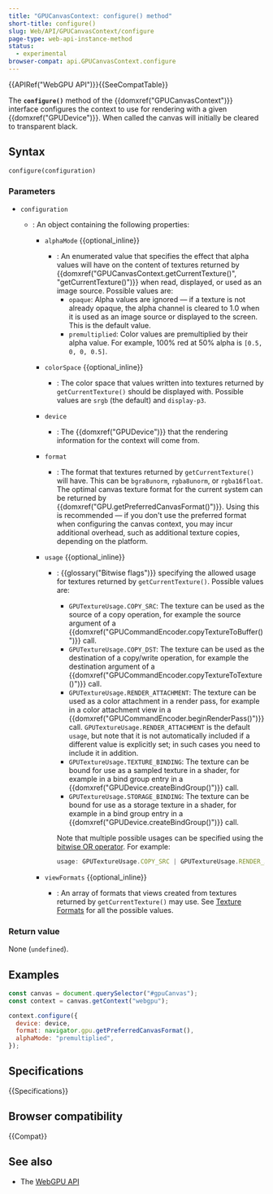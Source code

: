 ```yaml
---
title: "GPUCanvasContext: configure() method"
short-title: configure()
slug: Web/API/GPUCanvasContext/configure
page-type: web-api-instance-method
status:
  - experimental
browser-compat: api.GPUCanvasContext.configure
---
```


{{APIRef("WebGPU API")}}{{SeeCompatTable}}

The **`configure()`** method of the
{{domxref("GPUCanvasContext")}} interface configures the context to use for rendering with a given {{domxref("GPUDevice")}}. When called the canvas will initially be cleared to transparent black.

## Syntax

```js-nolint
configure(configuration)
```

### Parameters

- `configuration`

  - : An object containing the following properties:

    - `alphaMode` {{optional_inline}}
      - : An enumerated value that specifies the effect that alpha values will have on the content of textures returned by {{domxref("GPUCanvasContext.getCurrentTexture()", "getCurrentTexture()")}} when read, displayed, or used as an image source. Possible values are:
        - `opaque`: Alpha values are ignored — if a texture is not already opaque, the alpha channel is cleared to 1.0 when it is used as an image source or displayed to the screen. This is the default value.
        - `premultiplied`: Color values are premultiplied by their alpha value. For example, 100% red at 50% alpha is `[0.5, 0, 0, 0.5]`.
    - `colorSpace` {{optional_inline}}
      - : The color space that values written into textures returned by `getCurrentTexture()` should be displayed with. Possible values are `srgb` (the default) and `display-p3`.
    - `device`
      - : The {{domxref("GPUDevice")}} that the rendering information for the context will come from.
    - `format`
      - : The format that textures returned by `getCurrentTexture()` will have. This can be `bgra8unorm`, `rgba8unorm`, or `rgba16float`. The optimal canvas texture format for the current system can be returned by {{domxref("GPU.getPreferredCanvasFormat()")}}. Using this is recommended — if you don't use the preferred format when configuring the canvas context, you may incur additional overhead, such as additional texture copies, depending on the platform.
    - `usage` {{optional_inline}}

      - : {{glossary("Bitwise flags")}} specifying the allowed usage for textures returned by `getCurrentTexture()`. Possible values are:

        - `GPUTextureUsage.COPY_SRC`: The texture can be used as the source of a copy operation, for example the source argument of a {{domxref("GPUCommandEncoder.copyTextureToBuffer()")}} call.
        - `GPUTextureUsage.COPY_DST`: The texture can be used as the destination of a copy/write operation, for example the destination argument of a {{domxref("GPUCommandEncoder.copyTextureToTexture()")}} call.
        - `GPUTextureUsage.RENDER_ATTACHMENT`: The texture can be used as a color attachment in a render pass, for example in a color attachment view in a {{domxref("GPUCommandEncoder.beginRenderPass()")}} call. `GPUTextureUsage.RENDER_ATTACHMENT` is the default `usage`, but note that it is not automatically included if a different value is explicitly set; in such cases you need to include it in addition.
        - `GPUTextureUsage.TEXTURE_BINDING`: The texture can be bound for use as a sampled texture in a shader, for example in a bind group entry in a {{domxref("GPUDevice.createBindGroup()")}} call.
        - `GPUTextureUsage.STORAGE_BINDING`: The texture can be bound for use as a storage texture in a shader, for example in a bind group entry in a {{domxref("GPUDevice.createBindGroup()")}} call.

        Note that multiple possible usages can be specified using the [bitwise OR operator](/en-US/docs/Web/JavaScript/Reference/Operators/Bitwise_OR). For example:

        ```js
        usage: GPUTextureUsage.COPY_SRC | GPUTextureUsage.RENDER_ATTACHMENT;
        ```

    - `viewFormats` {{optional_inline}}
      - : An array of formats that views created from textures returned by `getCurrentTexture()` may use. See [Texture Formats](https://gpuweb.github.io/gpuweb/#texture-formats) for all the possible values.

### Return value

None (`undefined`).

## Examples

```js
const canvas = document.querySelector("#gpuCanvas");
const context = canvas.getContext("webgpu");

context.configure({
  device: device,
  format: navigator.gpu.getPreferredCanvasFormat(),
  alphaMode: "premultiplied",
});
```

## Specifications

{{Specifications}}

## Browser compatibility

{{Compat}}

## See also

- The [WebGPU API](/en-US/docs/Web/API/WebGPU_API)
